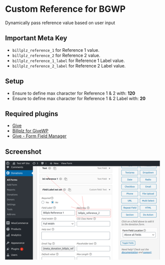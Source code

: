 # Custom Reference for BGWP

Dynamically pass reference value based on user input

## Important Meta Key

- `billplz_reference_1` for Reference 1 value.
- `billplz_reference_2` for Reference 2 value.
- `billplz_reference_1_label` for Reference 1 Label value.
- `billplz_reference_2_label` for Reference 2 Label value.

## Setup

- Ensure to define max character for Reference 1 & 2 with: **120**
- Ensure to define max character for Reference 1 & 2 Label with: **20**


## Required plugins

- [Give](https://wordpress.org/plugins/give/)
- [Billplz for GiveWP](https://github.com/billplz/billplz-for-givewp)
- [Give - Form Field Manager](https://givewp.com/addons/form-field-manager/)

## Screenshot

![Screenshot](images/sc.png)
